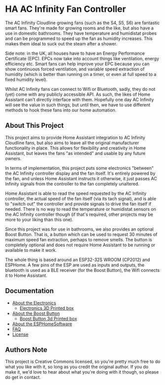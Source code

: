 # HA AC Infinity Fan Controller

The AC Infinity Cloudline growing fans (such as the S4, S5, S6) are fantastic smart fans. They're made for growing rooms and the like, but also have a use in domestic bathrooms. They have temperature and humidistat probes and can be programmed to speed up the fan as humidity increases. This makes them ideal to suck out the steam after a shower.

Side note: in the UK, all houses have to have an Energy Performance Certificate (EPC). EPCs now take into account things like ventilation, energy efficiency etc. Smart fans can help improve your EPC because you can show continuous forced ventilation, and variable speed extraction of humidity (which is better than running on
a timer, or even at full speed to a fixed humidity level).

Whilst AC Infinity fans can connect to Wifi or Bluetooth, sadly, they do not (yet) come with any publicly accessible API. As such, the likes of Home Assistant can't directly interface with them. Hopefully one day AC Infinity will see the value in such things, but until then, we have to use different methods to hook these fans into our home automation.

## About This Project

This project aims to provide Home Assistant integration to AC Infinity Cloudline fans, but also aims to leave all the original manufacturer functionality in place. This allows for flexibility and creativity in Home Assistant, but leaves the fans "as intended" and usable by any future owners.

In terms of implementation, this project puts some electronics "between" the AC Infinity controller display and the fan itself. It's entirely powered by the fan, and unless Home Assistant instructs it otherwise, it just passes AC Infinity signals from the controller to the fan completely unaltered.

Home Assistant is able to read the speed requested by the AC Infinity controller, the actual speed of the fan itself (via its tach signal), and is able to "switch out" the controller and provide signals to drive the fan itself if needed. There is no way to read the temperature or humidistat sensors on the AC Infinity controller though (if that's required, other projects may be more to your liking than this one).

Since this project was for use in bathrooms, we also provides an optional Boost Button. That is, a button which can be used to request 30 minutes of maximum speed fan extraction, perhaps to remove smells. The button is completely optional and does not require Home Assistant to be running or available to make it work.

The whole thing is based around an ESP32-32S WROOM (CP2012) and ESPHome. A few pins of the ESP are used as inputs and outputs, the bluetooth is used as a BLE receiver (for the Boost Button), the Wifi connects it to Home Assistant.

## Documentation

- [About the Electronics](electronics/readme.md)
  - [Electronics 3D Printed box](electronics/3d-printer/readme.md)
- [About the Boost Button](boost-button/readme.md)
  - [Boost Button 3d Printed box](boot-button/3d-printer/readme.md)
- [About the ESPHomeSoftware](esphome/readme.md)
- [FAQ](faq.md)
- [License](LICENSE.md)

## Authors Note

This project is Creative Commons licensed, so you're pretty much free to do what you like with it, so long as you credit the original author. If you do make it, we'd love to hear about what you're doing with it though, so please do get in contact.
